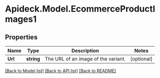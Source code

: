 # Apideck.Model.EcommerceProductImages1

## Properties

Name | Type | Description | Notes
------------ | ------------- | ------------- | -------------
**Url** | **string** | The URL of an image of the variant. | [optional] 

[[Back to Model list]](../README.md#documentation-for-models) [[Back to API list]](../README.md#documentation-for-api-endpoints) [[Back to README]](../README.md)

